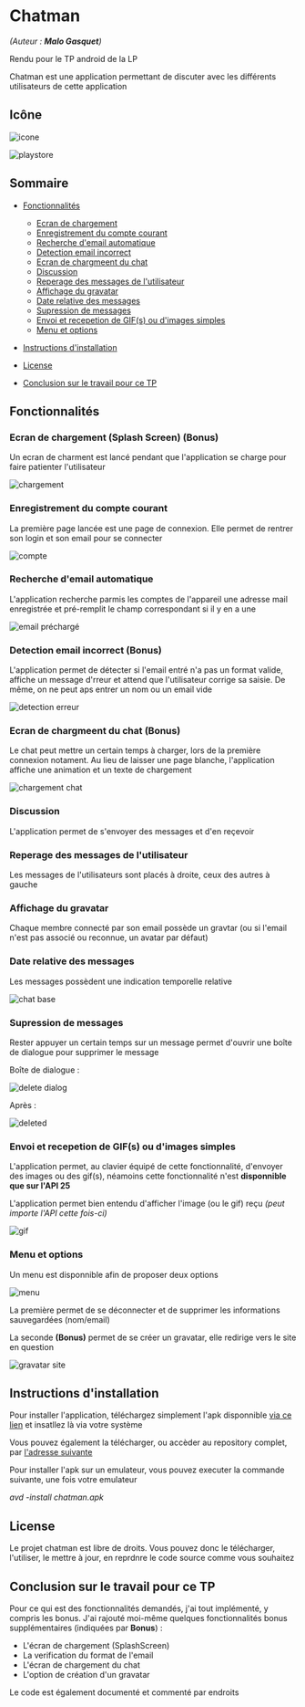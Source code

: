 # Chatman

*(Auteur : **Malo Gasquet**)*

Rendu pour le TP android de la LP

Chatman est une application permettant de discuter avec les différents utilisateurs de cette application

## Icône

![icone](https://user-images.githubusercontent.com/22858977/33801636-808c3fcc-dd61-11e7-9ff0-fce3c2924ce8.png)

![playstore](https://user-images.githubusercontent.com/22858977/33801639-8a43aa64-dd61-11e7-9e61-7dd83dfb9c9c.png)

## Sommaire

- [Fonctionnalités](#fonctionnalités)

  - [Ecran de chargement](#ecran-de-chargement-splash-screen-bonus)
  - [Enregistrement du compte courant](#enregistrement-du-compte-courant)
  - [Recherche d'email automatique](#recherche-demail-automatique)
  - [Detection email incorrect](#detection-email-incorrect-bonus)
  - [Ecran de chargmeent du chat](#ecran-de-chargmeent-du-chat-bonus)
  - [Discussion](#discussion)
  - [Reperage des messages de l'utilisateur](#reperage-des-messages-de-lutilisateur)
  - [Affichage du gravatar](#affichage-du-gravatar)
  - [Date relative des messages](#date-relative-des-messages)
  - [Supression de messages](#supression-de-messages)
  - [Envoi et recepetion de GIF(s) ou d'images simples](#envoi-et-recepetion-de-gifs-ou-dimages-simples)
  - [Menu et options](#menu-et-options)
  
- [Instructions d'installation](#instructions-dinstallation)

- [License](#license)

- [Conclusion sur le travail pour ce TP](#conclusion-sur-le-travail-pour-ce-tp)
  
  
## Fonctionnalités

### Ecran de chargement (Splash Screen) (Bonus)

Un ecran de charment est lancé pendant que l'application se charge pour faire patienter l'utilisateur

![chargement](https://user-images.githubusercontent.com/22858977/33801506-81598de6-dd5d-11e7-9053-7bfc01292310.png)

### Enregistrement du compte courant

La première page lancée est une page de connexion.
Elle permet de rentrer son login et son email pour se connecter

![compte](https://user-images.githubusercontent.com/22858977/33801498-7fcc8dac-dd5d-11e7-9aa7-51dc14dcbace.png)


### Recherche d'email automatique

L'application recherche parmis les comptes de l'appareil une adresse mail enregistrée et pré-remplit le champ correspondant si il y en a une

![email préchargé](https://user-images.githubusercontent.com/22858977/33801834-0df56a72-dd68-11e7-9e36-1e8f5dac5499.png)

### Detection email incorrect (Bonus)

L'application permet de détecter si l'email entré n'a pas un format valide, affiche un message d'rreur et attend que l'utilisateur corrige sa saisie.
De même, on ne peut aps entrer un nom ou un email vide

![detection erreur](https://user-images.githubusercontent.com/22858977/33801499-7fea1660-dd5d-11e7-9126-f797d84f753d.png)

### Ecran de chargmeent du chat (Bonus)

Le chat peut mettre un certain temps à charger, lors de la première connexion notament.
Au lieu de laisser une page blanche, l'application affiche une animation et un texte de chargement

![chargement chat](https://user-images.githubusercontent.com/22858977/33801520-0a18d768-dd5e-11e7-8128-1f3f502cb34a.png)

### Discussion

L'application permet de s'envoyer des messages et d'en reçevoir

### Reperage des messages de l'utilisateur

Les messages de l'utilisateurs sont placés à droite, ceux des autres à gauche

### Affichage du gravatar

Chaque membre connecté par son email possède un gravtar (ou si l'email n'est pas associé ou reconnue, un avatar par défaut)

### Date relative des messages

Les messages possèdent une indication temporelle relative

![chat base](https://user-images.githubusercontent.com/22858977/33801497-7fa75582-dd5d-11e7-9116-ba380a1b7c4f.png)

### Supression de messages

Rester appuyer un certain temps sur un message permet d'ouvrir une boîte de dialogue pour supprimer le message

Boîte de dialogue :

![delete dialog](https://user-images.githubusercontent.com/22858977/33801501-8027659c-dd5d-11e7-8617-81875f4d7a85.png)

Après :

![deleted](https://user-images.githubusercontent.com/22858977/33801502-8048b972-dd5d-11e7-89a0-bba19b6d1583.png)

### Envoi et recepetion de GIF(s) ou d'images simples

L'application permet, au clavier équipé de cette fonctionnalité, d'envoyer des images ou des gif(s), néamoins cette fonctionnalité n'est **disponnible que sur l'API 25**

L'application permet bien entendu d'afficher l'image (ou le gif) reçu *(peut importe l'API cette fois-ci)*


![gif](https://user-images.githubusercontent.com/22858977/33801503-8074b57c-dd5d-11e7-996e-cb7dce47b4ca.png)

### Menu et options

Un menu est disponnible afin de proposer deux options

![menu](https://user-images.githubusercontent.com/22858977/33801500-8008644e-dd5d-11e7-9a52-c95a5d34aec0.png)

La première permet de se déconnecter et de supprimer les informations sauvegardées (nom/email)

La seconde **(Bonus)** permet de se créer un gravatar, elle redirige vers le site en question

![gravatar site](https://user-images.githubusercontent.com/22858977/33801505-811844c6-dd5d-11e7-98ff-23b3594b8a39.png)


## Instructions d'installation

Pour installer l'application, téléchargez simplement l'apk disponnible [via ce lien](https://github.com/Destroy30/Rendu_Android_LP/raw/master/chatman.apk) et insatllez là via votre système

Vous pouvez également la télécharger, ou accèder au repository complet, par [l'adresse suivante](https://github.com/Destroy30/Rendu_Android_LP/tree/master)

Pour installer l'apk sur un emulateur, vous pouvez executer la commande suivante, une fois votre emulateur

*avd -install chatman.apk*

## License

Le projet chatman est libre de droits.
Vous pouvez donc le télécharger, l'utiliser, le mettre à jour, en reprdnre le code source comme vous souhaitez


## Conclusion sur le travail pour ce TP

Pour ce qui est des fonctionnalités demandés, j'ai tout implémenté, y compris les bonus.
J'ai rajouté moi-même quelques fonctionnalités bonus supplémentaires (indiquées par **Bonus**) :

- L'écran de chargement (SplashScreen)
- La verification du format de l'email
- L'écran de chargement du chat
- L'option de création d'un gravatar

Le code est également documenté et commenté par endroits










